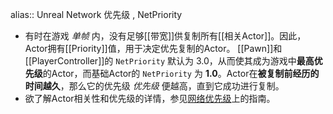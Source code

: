 alias:: Unreal Network 优先级 , NetPriority

- 有时在游戏 *单帧* 内，没有足够[[带宽]]供复制所有[[相关Actor]]。因此，Actor拥有[[Priority]]值，用于决定优先复制的Actor。
  [[Pawn]]和[[PlayerController]]的 `NetPriority` 默认为 3.0，从而使其成为游戏中**最高优先级**的Actor，而基础Actor的 `NetPriority` 为 **1.0**。Actor在**被复制前经历的时间越久**，那么它的优先级 *优先级* 便越高，直到它成功进行复制。
- 欲了解Actor相关性和优先级的详情，参见[网络优先级](https://docs.unrealengine.com/5.3/zh-CN/actor-relevancy-and-priority-in-unreal-engine)上的指南。